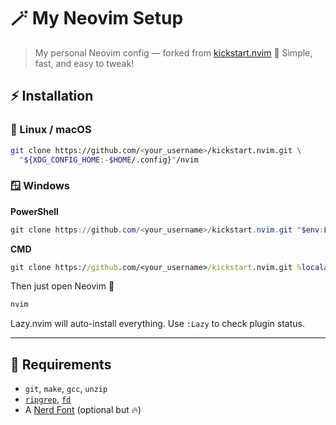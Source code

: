 # 🪄 My Neovim Setup

> My personal Neovim config — forked from [kickstart.nvim](https://github.com/nvim-lua/kickstart.nvim) 💫
> Simple, fast, and easy to tweak!

## ⚡ Installation

### 🐧 Linux / macOS

```bash
git clone https://github.com/<your_username>/kickstart.nvim.git \
  "${XDG_CONFIG_HOME:-$HOME/.config}"/nvim
```

### 🪟 Windows

**PowerShell**

```powershell
git clone https://github.com/<your_username>/kickstart.nvim.git "$env:LOCALAPPDATA\nvim"
```

**CMD**

```cmd
git clone https://github.com/<your_username>/kickstart.nvim.git %localappdata%\nvim
```

Then just open Neovim 🎉

```bash
nvim
```

Lazy.nvim will auto-install everything.
Use `:Lazy` to check plugin status.

---

## 🧰 Requirements

* `git`, `make`, `gcc`, `unzip`
* [`ripgrep`](https://github.com/BurntSushi/ripgrep), [`fd`](https://github.com/sharkdp/fd)
* A [Nerd Font](https://www.nerdfonts.com/) (optional but 🔥)
